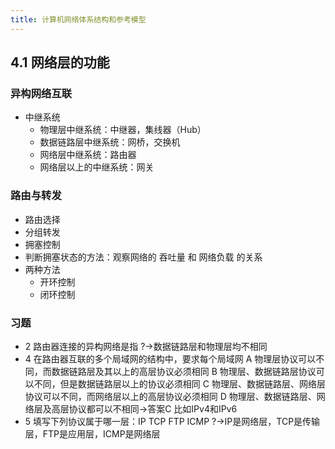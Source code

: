 ```yaml
---
title: 计算机网络体系结构和参考模型
---
```

## 4.1 网络层的功能
### 异构网络互联
- 中继系统
    - 物理层中继系统：中继器，集线器（Hub）
    - 数据链路层中继系统：网桥，交换机
    - 网络层中继系统：路由器
    - 网络层以上的中继系统：网关
### 路由与转发
- 路由选择
- 分组转发
- 拥塞控制
- 判断拥塞状态的方法：观察网络的 吞吐量 和 网络负载 的关系
- 两种方法
    - 开环控制
    - 闭环控制
### 习题
- 2 路由器连接的异构网络是指 ?→数据链路层和物理层均不相同
- 4 在路由器互联的多个局域网的结构中，要求每个局域网
A 物理层协议可以不同，而数据链路层及其以上的高层协议必须相同
B 物理层、数据链路层协议可以不同，但是数据链路层以上的协议必须相同
C 物理层、数据链路层、网络层协议可以不同，而网络层以上的高层协议必须相同
D 物理层、数据链路层、网络层及高层协议都可以不相同→答案C
比如IPv4和IPv6
- 5 填写下列协议属于哪一层：IP  TCP FTP ICMP  ?→IP是网络层，TCP是传输层，FTP是应用层，ICMP是网络层
